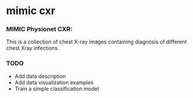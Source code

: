 # mimic cxr

### MIMIC Physionet CXR:
This is a collection of chest X-ray images containing diagnosis of different chest Xray infections.

### TODO
 * Add data description
 * Add data visualization examples
 * Train a simple classification model
 
